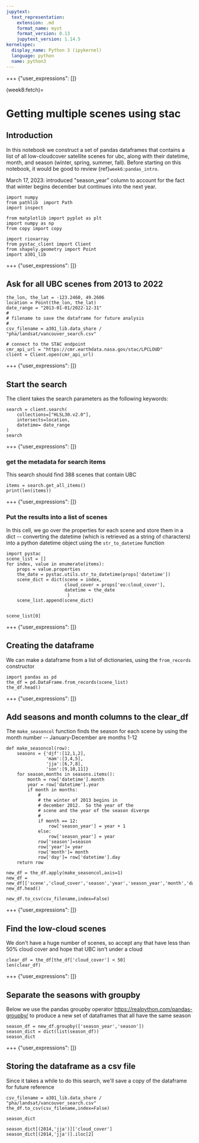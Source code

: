 ```yaml
---
jupytext:
  text_representation:
    extension: .md
    format_name: myst
    format_version: 0.13
    jupytext_version: 1.14.5
kernelspec:
  display_name: Python 3 (ipykernel)
  language: python
  name: python3
---
```


+++ {"user_expressions": []}

(week8:fetch)=
# Getting multiple scenes using stac

## Introduction

In this notebook we construct a set of pandas dataframes that contains a list
of all low-cloudcover satellite scenes for ubc, along with their datetime,
month, and season (winter, spring, summer, fall).  Before starting on this
notebook, it would be good to review {ref}`week6:pandas_intro`.


March 17, 2023:  introduced "season_year" column to account for the fact that winter begins december but
continues into the next year.

```{code-cell} ipython3
import numpy
from pathlib  import Path
import inspect

from matplotlib import pyplot as plt
import numpy as np
from copy import copy

import rioxarray
from pystac_client import Client
from shapely.geometry import Point
import a301_lib
```

+++ {"user_expressions": []}

## Ask for all UBC scenes from 2013 to 2022

```{code-cell} ipython3
the_lon, the_lat = -123.2460, 49.2606
location = Point(the_lon, the_lat)
date_range = "2013-01-01/2022-12-31"
#
# filename to save the dataframe for future analysis
#
csv_filename = a301_lib.data_share / "pha/landsat/vancouver_search.csv"
```

```{code-cell} ipython3
# connect to the STAC endpoint
cmr_api_url = "https://cmr.earthdata.nasa.gov/stac/LPCLOUD"
client = Client.open(cmr_api_url)
```

+++ {"user_expressions": []}

## Start the search

The client takes the search parameters as the following keywords:

```{code-cell} ipython3
search = client.search(
    collections=["HLSL30.v2.0"],
    intersects=location,
    datetime= date_range
) 
search
```

+++ {"user_expressions": []}

### get the metadata for search items

This search should find 388 scenes that contain UBC

```{code-cell} ipython3
items = search.get_all_items()
print(len(items))
```

+++ {"user_expressions": []}

### Put the results into a list of scenes

In this cell, we go over the properties for each scene
and store them in a dict -- converting the datetime
(which is retrieved as a string of characters) into
a python datetime object using the `str_to_datetime` function

```{code-cell} ipython3
import pystac
scene_list = []
for index, value in enumerate(items):
    props = value.properties
    the_date = pystac.utils.str_to_datetime(props['datetime'])
    scene_dict = dict(scene = index,
                      cloud_cover = props['eo:cloud_cover'],
                      datetime = the_date 
                       )
    scene_list.append(scene_dict)
    
```

```{code-cell} ipython3
scene_list[0]
```

+++ {"user_expressions": []}

## Creating the dataframe

We can make a dataframe from a list of dictionaries, using the `from_records` constructor

```{code-cell} ipython3
import pandas as pd
the_df = pd.DataFrame.from_records(scene_list)
the_df.head()
```

+++ {"user_expressions": []}

## Add seasons and month columns to the clear_df

The `make_seasoncol` function finds the season for each scene
by using the month number -- January-December are months 1-12

```{code-cell} ipython3
def make_seasoncol(row):
    seasons = {'djf':[12,1,2],
               'mam':[3,4,5],
               'jja':[6,7,8],
               'son':[9,10,11]}
    for season,months in seasons.items():
        month = row['datetime'].month
        year = row['datetime'].year
        if month in months:
            #
            # the winter of 2013 begins in
            # december 2012.  So the year of the
            # scene and the year of the season diverge
            #
            if month == 12:
                row['season_year'] = year + 1
            else:
                row['season_year'] = year
            row['season']=season
            row['year']= year
            row['month']= month
            row['day']= row['datetime'].day
    return row

new_df = the_df.apply(make_seasoncol,axis=1)
new_df = new_df[['scene','cloud_cover','season','year','season_year','month','day']]
new_df.head()
```

```{code-cell} ipython3
new_df.to_csv(csv_filename,index=False)
```

+++ {"user_expressions": []}

## Find the low-cloud scenes

We don't have a huge number of scenes, so accept any that have less than 50% cloud cover and hope that UBC isn't under a cloud

```{code-cell} ipython3
clear_df = the_df[the_df['cloud_cover'] < 50]
len(clear_df)
```

+++ {"user_expressions": []}

## Separate the seasons with groupby

Below we use the pandas groupby operator https://realpython.com/pandas-groupby/
to produce a new set of dataframes that all have the same season

```{code-cell} ipython3
season_df = new_df.groupby(['season_year','season'])
season_dict = dict(list(season_df))
season_dict
```

+++ {"user_expressions": []}

## Storing the dataframe as a csv file

Since it takes a while to do this search, we'll save a copy of the dataframe for future reference

```{code-cell} ipython3
csv_filename = a301_lib.data_share / "pha/landsat/vancouver_search.csv"
the_df.to_csv(csv_filename,index=False)
```

```{code-cell} ipython3
season_dict
```

```{code-cell} ipython3
season_dict[(2014,'jja')]['cloud_cover']
season_dict[(2014,'jja')].iloc[2]
```
